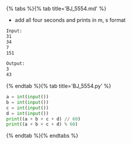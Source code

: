 {% tabs %}{% tab title='BJ_5554.md' %}

* add all four seconds and prints in m, s format

```txt
Input:
31
34
7
151

Output:
3
43
```

{% endtab %}{% tab title='BJ_5554.py' %}

```py
a = int(input())
b = int(input())
c = int(input())
d = int(input())
print((a + b + c + d) // 60)
print((a + b + c + d) % 60)
```

{% endtab %}{% endtabs %}
